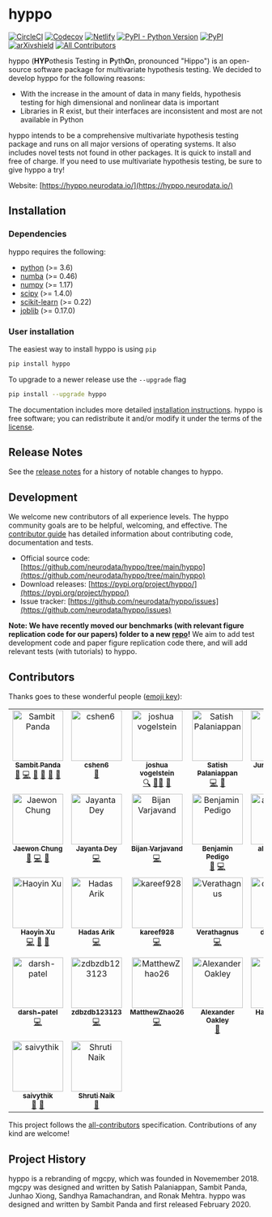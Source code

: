 # hyppo
<!-- ALL-CONTRIBUTORS-BADGE:START - Do not remove or modify this section -->
[all-contrib]: https://img.shields.io/badge/all_contributors-24-orange.svg?style=flat 'All Contributors'
<!-- ALL-CONTRIBUTORS-BADGE:END -->

[![CircleCI](https://img.shields.io/circleci/build/github/neurodata/hyppo/main?style=flat)](https://app.circleci.com/pipelines/github/neurodata/hyppo?branch=main)
[![Codecov](https://img.shields.io/codecov/c/github/neurodata/hyppo?style=flat)](https://codecov.io/gh/neurodata/hyppo)
[![Netlify](https://img.shields.io/netlify/e5242ebd-631e-4330-b43e-85e428dac66a?style=flat)](https://app.netlify.com/sites/hyppo/deploys)
[![PyPI - Python Version](https://img.shields.io/pypi/pyversions/hyppo?style=flat)](https://pypi.org/project/hyppo/)
[![PyPI](https://img.shields.io/pypi/v/hyppo?style=flat)](https://pypi.org/project/hyppo/)
[![arXivshield](https://img.shields.io/badge/arXiv-1907.02088-red.svg?style=flat)](https://arxiv.org/abs/1907.02088)
[![All Contributors][all-contrib]](#contributors)

hyppo (**HYP**othesis Testing in **P**yth**O**n, pronounced "Hippo") is an open-source software package for multivariate hypothesis testing. We decided to develop hyppo for the following reasons:

* With the increase in the amount of data in many fields, hypothesis testing for high dimensional and nonlinear data is important
* Libraries in R exist, but their interfaces are inconsistent and most are not available in Python

hyppo intends to be a comprehensive multivariate hypothesis testing package and runs on all major versions of operating systems. It also includes novel tests not found in other packages. It is quick to install and free of charge. If you need to use multivariate hypothesis testing, be sure to give hyppo a try!

Website: [https://hyppo.neurodata.io/](https://hyppo.neurodata.io/)

## Installation

### Dependencies

hyppo requires the following:

* [python](https://www.python.org/) (>= 3.6)
* [numba](https://numba.pydata.org/) (>= 0.46)
* [numpy](https://numpy.org/)  (>= 1.17)
* [scipy](https://docs.scipy.org/doc/scipy/reference/) (>= 1.4.0)
* [scikit-learn](https://scikit-learn.org/stable/) (>= 0.22)
* [joblib](https://joblib.readthedocs.io/en/latest/) (>= 0.17.0)

### User installation

The easiest way to install hyppo is using `pip`

```sh
pip install hyppo
```

To upgrade to a newer release use the `--upgrade` flag

```sh
pip install --upgrade hyppo
```

The documentation includes more detailed [installation instructions](https://hyppo.neurodata.io/get_start/install.html).
hyppo is free software; you can redistribute it and/or modify it under the
terms of the [license](https://hyppo.neurodata.io/development/license.html).

## Release Notes

See the [release notes](https://hyppo.neurodata.io/changelog/index.html)
for a history of notable changes to hyppo.

## Development

We welcome new contributors of all experience levels. The hyppo
community goals are to be helpful, welcoming, and effective. The
[contributor guide](https://hyppo.neurodata.io/development/contributing.html)
has detailed information about contributing code, documentation and tests.

* Official source code: [https://github.com/neurodata/hyppo/tree/main/hyppo](https://github.com/neurodata/hyppo/tree/main/hyppo)
* Download releases: [https://pypi.org/project/hyppo/](https://pypi.org/project/hyppo/)
* Issue tracker: [https://github.com/neurodata/hyppo/issues](https://github.com/neurodata/hyppo/issues)

**Note: We have recently moved our benchmarks (with relevant figure replication code for our papers) folder to a new [repo](https://github.com/neurodata/hyppo-papers)!** We aim to add test development code and paper figure replication code there, and will add relevant tests (with tutorials) to hyppo.

## Contributors

Thanks goes to these wonderful people ([emoji key](https://allcontributors.org/docs/en/emoji-key)):

<!-- ALL-CONTRIBUTORS-LIST:START - Do not remove or modify this section -->
<!-- prettier-ignore-start -->
<!-- markdownlint-disable -->
<table>
  <tbody>
    <tr>
      <td align="center" valign="top" width="14.28%"><a href="http://sampan.me"><img src="https://avatars.githubusercontent.com/u/36676569?v=4?s=100" width="100px;" alt="Sambit Panda"/><br /><sub><b>Sambit Panda</b></sub></a><br /><a href="https://github.com/neurodata/hyppo/issues?q=author%3Asampan501" title="Bug reports">🐛</a> <a href="https://github.com/neurodata/hyppo/commits?author=sampan501" title="Code">💻</a> <a href="https://github.com/neurodata/hyppo/commits?author=sampan501" title="Documentation">📖</a> <a href="#ideas-sampan501" title="Ideas, Planning, & Feedback">🤔</a> <a href="#maintenance-sampan501" title="Maintenance">🚧</a> <a href="https://github.com/neurodata/hyppo/pulls?q=is%3Apr+reviewed-by%3Asampan501" title="Reviewed Pull Requests">👀</a></td>
      <td align="center" valign="top" width="14.28%"><a href="https://github.com/cshen6"><img src="https://avatars.githubusercontent.com/u/11924683?v=4?s=100" width="100px;" alt="cshen6"/><br /><sub><b>cshen6</b></sub></a><br /><a href="#ideas-cshen6" title="Ideas, Planning, & Feedback">🤔</a></td>
      <td align="center" valign="top" width="14.28%"><a href="http://neurodata.io"><img src="https://avatars.githubusercontent.com/u/41842?v=4?s=100" width="100px;" alt="joshua vogelstein"/><br /><sub><b>joshua vogelstein</b></sub></a><br /><a href="#fundingFinding-jovo" title="Funding Finding">🔍</a> <a href="#mentoring-jovo" title="Mentoring">🧑‍🏫</a> <a href="#ideas-jovo" title="Ideas, Planning, & Feedback">🤔</a></td>
      <td align="center" valign="top" width="14.28%"><a href="https://in.linkedin.com/in/satishpalaniappan/en"><img src="https://avatars.githubusercontent.com/u/10278507?v=4?s=100" width="100px;" alt="Satish Palaniappan"/><br /><sub><b>Satish Palaniappan</b></sub></a><br /><a href="https://github.com/neurodata/hyppo/commits?author=tpsatish95" title="Code">💻</a> <a href="#ideas-tpsatish95" title="Ideas, Planning, & Feedback">🤔</a></td>
      <td align="center" valign="top" width="14.28%"><a href="https://github.com/junhaobearxiong"><img src="https://avatars.githubusercontent.com/u/30681308?v=4?s=100" width="100px;" alt="Junhao Xiong"/><br /><sub><b>Junhao Xiong</b></sub></a><br /><a href="https://github.com/neurodata/hyppo/commits?author=junhaobearxiong" title="Code">💻</a> <a href="#ideas-junhaobearxiong" title="Ideas, Planning, & Feedback">🤔</a></td>
      <td align="center" valign="top" width="14.28%"><a href="http://ericwb.me"><img src="https://avatars.githubusercontent.com/u/8883547?v=4?s=100" width="100px;" alt="Eric Bridgeford"/><br /><sub><b>Eric Bridgeford</b></sub></a><br /><a href="https://github.com/neurodata/hyppo/issues?q=author%3Aebridge2" title="Bug reports">🐛</a> <a href="#ideas-ebridge2" title="Ideas, Planning, & Feedback">🤔</a></td>
      <td align="center" valign="top" width="14.28%"><a href="https://github.com/ronakdm"><img src="https://avatars.githubusercontent.com/u/72722942?v=4?s=100" width="100px;" alt="Ronak D. Mehta"/><br /><sub><b>Ronak D. Mehta</b></sub></a><br /><a href="https://github.com/neurodata/hyppo/commits?author=ronakdm" title="Code">💻</a> <a href="#ideas-ronakdm" title="Ideas, Planning, & Feedback">🤔</a></td>
    </tr>
    <tr>
      <td align="center" valign="top" width="14.28%"><a href="https://github.com/j1c"><img src="https://avatars.githubusercontent.com/u/5142539?v=4?s=100" width="100px;" alt="Jaewon Chung"/><br /><sub><b>Jaewon Chung</b></sub></a><br /><a href="https://github.com/neurodata/hyppo/issues?q=author%3Aj1c" title="Bug reports">🐛</a> <a href="https://github.com/neurodata/hyppo/commits?author=j1c" title="Code">💻</a> <a href="https://github.com/neurodata/hyppo/commits?author=j1c" title="Documentation">📖</a></td>
      <td align="center" valign="top" width="14.28%"><a href="https://github.com/jdey4"><img src="https://avatars.githubusercontent.com/u/52499217?v=4?s=100" width="100px;" alt="Jayanta Dey"/><br /><sub><b>Jayanta Dey</b></sub></a><br /><a href="https://github.com/neurodata/hyppo/commits?author=jdey4" title="Code">💻</a></td>
      <td align="center" valign="top" width="14.28%"><a href="https://github.com/bvarjavand"><img src="https://avatars.githubusercontent.com/u/8294669?v=4?s=100" width="100px;" alt="Bijan Varjavand"/><br /><sub><b>Bijan Varjavand</b></sub></a><br /><a href="https://github.com/neurodata/hyppo/commits?author=bvarjavand" title="Code">💻</a></td>
      <td align="center" valign="top" width="14.28%"><a href="https://bdpedigo.github.io/"><img src="https://avatars.githubusercontent.com/u/25714207?v=4?s=100" width="100px;" alt="Benjamin Pedigo"/><br /><sub><b>Benjamin Pedigo</b></sub></a><br /><a href="https://github.com/neurodata/hyppo/issues?q=author%3Abdpedigo" title="Bug reports">🐛</a> <a href="https://github.com/neurodata/hyppo/commits?author=bdpedigo" title="Code">💻</a></td>
      <td align="center" valign="top" width="14.28%"><a href="http://alyakin314.github.io"><img src="https://avatars.githubusercontent.com/u/25692376?v=4?s=100" width="100px;" alt="alyakin314"/><br /><sub><b>alyakin314</b></sub></a><br /><a href="https://github.com/neurodata/hyppo/commits?author=alyakin314" title="Code">💻</a> <a href="#ideas-alyakin314" title="Ideas, Planning, & Feedback">🤔</a></td>
      <td align="center" valign="top" width="14.28%"><a href="https://vivekg.dev"><img src="https://avatars.githubusercontent.com/u/29757116?v=4?s=100" width="100px;" alt="Vivek Gopalakrishnan"/><br /><sub><b>Vivek Gopalakrishnan</b></sub></a><br /><a href="https://github.com/neurodata/hyppo/commits?author=v715" title="Code">💻</a></td>
      <td align="center" valign="top" width="14.28%"><a href="https://rflperry.github.io/"><img src="https://avatars.githubusercontent.com/u/13107341?v=4?s=100" width="100px;" alt="Ronan Perry"/><br /><sub><b>Ronan Perry</b></sub></a><br /><a href="https://github.com/neurodata/hyppo/issues?q=author%3Arflperry" title="Bug reports">🐛</a> <a href="https://github.com/neurodata/hyppo/commits?author=rflperry" title="Code">💻</a> <a href="#ideas-rflperry" title="Ideas, Planning, & Feedback">🤔</a> <a href="https://github.com/neurodata/hyppo/pulls?q=is%3Apr+reviewed-by%3Arflperry" title="Reviewed Pull Requests">👀</a> <a href="https://github.com/neurodata/hyppo/commits?author=rflperry" title="Documentation">📖</a></td>
    </tr>
    <tr>
      <td align="center" valign="top" width="14.28%"><a href="https://github.com/PSSF23"><img src="https://avatars.githubusercontent.com/u/20309845?v=4?s=100" width="100px;" alt="Haoyin Xu"/><br /><sub><b>Haoyin Xu</b></sub></a><br /><a href="https://github.com/neurodata/hyppo/commits?author=PSSF23" title="Code">💻</a> <a href="https://github.com/neurodata/hyppo/commits?author=PSSF23" title="Documentation">📖</a> <a href="https://github.com/neurodata/hyppo/pulls?q=is%3Apr+reviewed-by%3APSSF23" title="Reviewed Pull Requests">👀</a></td>
      <td align="center" valign="top" width="14.28%"><a href="https://github.com/hadasarik"><img src="https://avatars.githubusercontent.com/u/39025628?v=4?s=100" width="100px;" alt="Hadas Arik"/><br /><sub><b>Hadas Arik</b></sub></a><br /><a href="https://github.com/neurodata/hyppo/commits?author=hadasarik" title="Code">💻</a></td>
      <td align="center" valign="top" width="14.28%"><a href="https://github.com/kareef928"><img src="https://avatars.githubusercontent.com/u/51966539?v=4?s=100" width="100px;" alt="kareef928"/><br /><sub><b>kareef928</b></sub></a><br /><a href="https://github.com/neurodata/hyppo/commits?author=kareef928" title="Code">💻</a></td>
      <td align="center" valign="top" width="14.28%"><a href="https://github.com/Verathagnus"><img src="https://avatars.githubusercontent.com/u/59093644?v=4?s=100" width="100px;" alt="Verathagnus"/><br /><sub><b>Verathagnus</b></sub></a><br /><a href="https://github.com/neurodata/hyppo/commits?author=Verathagnus" title="Code">💻</a></td>
      <td align="center" valign="top" width="14.28%"><a href="https://github.com/dlee0156"><img src="https://avatars.githubusercontent.com/u/47963020?v=4?s=100" width="100px;" alt="dlee0156"/><br /><sub><b>dlee0156</b></sub></a><br /><a href="https://github.com/neurodata/hyppo/commits?author=dlee0156" title="Code">💻</a></td>
      <td align="center" valign="top" width="14.28%"><a href="https://github.com/najmieh"><img src="https://avatars.githubusercontent.com/u/31998054?v=4?s=100" width="100px;" alt="Najmieh Sadat Safarabadi"/><br /><sub><b>Najmieh Sadat Safarabadi</b></sub></a><br /><a href="https://github.com/neurodata/hyppo/commits?author=najmieh" title="Documentation">📖</a></td>
      <td align="center" valign="top" width="14.28%"><a href="https://github.com/TacticalFallacy"><img src="https://avatars.githubusercontent.com/u/56208921?v=4?s=100" width="100px;" alt="TacticalFallacy"/><br /><sub><b>TacticalFallacy</b></sub></a><br /><a href="https://github.com/neurodata/hyppo/commits?author=TacticalFallacy" title="Code">💻</a></td>
    </tr>
    <tr>
      <td align="center" valign="top" width="14.28%"><a href="https://github.com/darsh-patel"><img src="https://avatars.githubusercontent.com/u/70541374?v=4?s=100" width="100px;" alt="darsh-patel"/><br /><sub><b>darsh-patel</b></sub></a><br /><a href="https://github.com/neurodata/hyppo/commits?author=darsh-patel" title="Code">💻</a></td>
      <td align="center" valign="top" width="14.28%"><a href="https://github.com/zdbzdb123123"><img src="https://avatars.githubusercontent.com/u/95720890?v=4?s=100" width="100px;" alt="zdbzdb123123"/><br /><sub><b>zdbzdb123123</b></sub></a><br /><a href="https://github.com/neurodata/hyppo/commits?author=zdbzdb123123" title="Code">💻</a></td>
      <td align="center" valign="top" width="14.28%"><a href="https://github.com/MatthewZhao26"><img src="https://avatars.githubusercontent.com/u/52184663?v=4?s=100" width="100px;" alt="MatthewZhao26"/><br /><sub><b>MatthewZhao26</b></sub></a><br /><a href="https://github.com/neurodata/hyppo/commits?author=MatthewZhao26" title="Code">💻</a></td>
      <td align="center" valign="top" width="14.28%"><a href="https://github.com/oakla"><img src="https://avatars.githubusercontent.com/u/2579439?v=4?s=100" width="100px;" alt="Alexander Oakley"/><br /><sub><b>Alexander Oakley</b></sub></a><br /><a href="https://github.com/neurodata/hyppo/commits?author=oakla" title="Documentation">📖</a></td>
      <td align="center" valign="top" width="14.28%"><a href="https://www.linkedin.com/in/harsh-gupta-/"><img src="https://avatars.githubusercontent.com/u/37452506?v=4?s=100" width="100px;" alt="Harsh Gupta"/><br /><sub><b>Harsh Gupta</b></sub></a><br /><a href="https://github.com/neurodata/hyppo/commits?author=harsh204016" title="Documentation">📖</a></td>
      <td align="center" valign="top" width="14.28%"><a href="https://github.com/prabhatkgupta"><img src="https://avatars.githubusercontent.com/u/42283586?v=4?s=100" width="100px;" alt="Prabhat Kr. Gupta"/><br /><sub><b>Prabhat Kr. Gupta</b></sub></a><br /><a href="https://github.com/neurodata/hyppo/issues?q=author%3Aprabhatkgupta" title="Bug reports">🐛</a></td>
      <td align="center" valign="top" width="14.28%"><a href="https://github.com/victoris93"><img src="https://avatars.githubusercontent.com/u/49495286?v=4?s=100" width="100px;" alt="Victoria Shevchenko"/><br /><sub><b>Victoria Shevchenko</b></sub></a><br /><a href="https://github.com/neurodata/hyppo/commits?author=victoris93" title="Code">💻</a></td>
      <td align="center" valign="top" width="14.28%"><a href="https://github.com/saivythik"><img src="https://avatars.githubusercontent.com/u/60150574?v=4?s=100" width="100px;" alt="saivythik"/><br /><sub><b>saivythik</b></sub></a><br /><a href="https://github.com/neurodata/hyppo/commits?author=saivythik" title="Documentation">📖</a> <a href="https://github.com/neurodata/hyppo/issues?q=author%3Asaivythik" title="Bug reports">🐛</a></td>
      <td align="center" valign="top" width="14.28%"><a href="https://github.com/transpersonify"><img src="https://avatars.githubusercontent.com/u/8897933?v=4?s=100" width="100px;" alt="Shruti Naik"/><br /><sub><b>Shruti Naik</b></sub></a><br /><a href="https://github.com/neurodata/hyppo/commits?author=transpersonify" title="Documentation">📖</a></td>
    </tr>
    <tr>
      <td align="center" valign="top" width="14.28%"><a href="https://github.com/saivythik"><img src="https://avatars.githubusercontent.com/u/60150574?v=4?s=100" width="100px;" alt="saivythik"/><br /><sub><b>saivythik</b></sub></a><br /><a href="https://github.com/neurodata/hyppo/commits?author=saivythik" title="Documentation">📖</a> <a href="https://github.com/neurodata/hyppo/issues?q=author%3Asaivythik" title="Bug reports">🐛</a></td>
      <td align="center" valign="top" width="14.28%"><a href="https://github.com/transpersonify"><img src="https://avatars.githubusercontent.com/u/8897933?v=4?s=100" width="100px;" alt="Shruti Naik"/><br /><sub><b>Shruti Naik</b></sub></a><br /><a href="https://github.com/neurodata/hyppo/commits?author=transpersonify" title="Documentation">📖</a></td>
    </tr>
  </tbody>
</table>

<!-- markdownlint-restore -->
<!-- prettier-ignore-end -->

<!-- ALL-CONTRIBUTORS-LIST:END -->

This project follows the [all-contributors](https://allcontributors.org) specification.
Contributions of any kind are welcome!

## Project History

hyppo is a rebranding of mgcpy, which was founded in Novemember 2018.
mgcpy was designed and written by Satish Palaniappan, Sambit
Panda, Junhao Xiong, Sandhya Ramachandran, and Ronak Mehtra. hyppo
was designed and written by Sambit Panda and first released February 2020.
